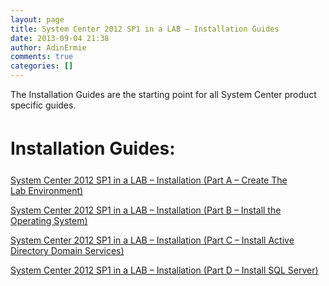 ```yaml
---
layout: page
title: System Center 2012 SP1 in a LAB – Installation Guides
date: 2013-09-04 21:38
author: AdinErmie
comments: true
categories: []
---
```

The Installation Guides are the starting point for all System Center product specific guides.
<h1><span style="font-style:inherit;line-height:1.625;">Installation Guides:</span></h1>
<a title="System Center 2012 SP1 in a LAB – Installation (Part A – Create The Lab Environment)" href="http://adinermie.com/lab-environment/system-center-2012-sp1-in-a-lab-installation-guides/system-center-2012-sp1-in-a-lab-installation-part-a-create-the-lab-environment/">System Center 2012 SP1 in a LAB – Installation (Part A – Create The Lab Environment)</a>

<a title="System Center 2012 SP1 in a LAB – Installation (Part B – Install the Operating System)" href="http://adinermie.com/lab-environment/system-center-2012-sp1-in-a-lab-installation-guides/system-center-2012-sp1-in-a-lab-installation-part-b-install-the-operating-system/">System Center 2012 SP1 in a LAB – Installation (Part B – Install the Operating System)</a>

<a title="System Center 2012 SP1 in a LAB – Installation (Part C – Install Active Directory Domain Services)" href="http://adinermie.com/lab-environment/system-center-2012-sp1-in-a-lab-installation-guides/system-center-2012-sp1-in-a-lab-installation-part-c-install-active-directory-domain-services/">System Center 2012 SP1 in a LAB – Installation (Part C – Install Active Directory Domain Services)</a>

<a title="System Center 2012 SP1 in a LAB – Installation (Part D – Install SQL Server)" href="http://adinermie.com/lab-environment/system-center-2012-sp1-in-a-lab-installation-guides/system-center-2012-sp1-in-a-lab-installation-part-d-install-sql-server/">System Center 2012 SP1 in a LAB – Installation (Part D – Install SQL Server)</a>
